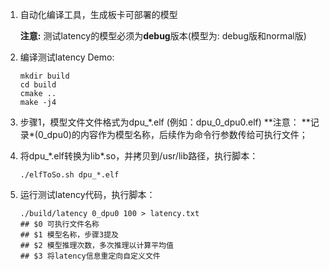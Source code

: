 1. 自动化编译工具，生成板卡可部署的模型

   **注意:** 测试latency的模型必须为**debug**版本(模型为: debug版和normal版)

2. 编译测试latency Demo: 

   ```
   mkdir build
   cd build
   cmake ..
   make -j4
   ```

3. 步骤1，模型文件文件格式为dpu_\*.elf (例如：dpu_0_dpu0.elf)
   **注意： **记录\*(0_dpu0)的内容作为模型名称，后续作为命令行参数传给可执行文件；

4. 将dpu\_\*.elf转换为lib\*.so，并拷贝到/usr/lib路径，执行脚本：

   ```
   ./elfToSo.sh dpu_*.elf
   ```

5. 运行测试latency代码，执行脚本：

   ```
   ./build/latency 0_dpu0 100 > latency.txt
   ## $0 可执行文件名称
   ## $1 模型名称，步骤3提及
   ## $2 模型推理次数，多次推理以计算平均值
   ## $3 将latency信息重定向自定义文件
   ```